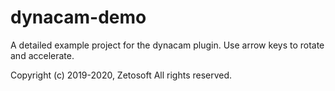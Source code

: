 # dynacam-demo

A detailed example project for the dynacam plugin. Use arrow keys to rotate and accelerate.

Copyright (c) 2019-2020, Zetosoft
All rights reserved.
